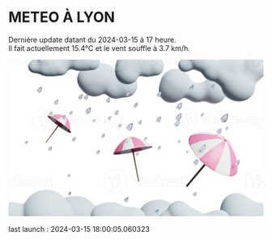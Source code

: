 # METEO À LYON

Dernière update datant du 2024-03-15 à 17 heure.  
Il fait actuellement 15.4°C et le vent souffle à 3.7 km/h.      

![](./.github/rain.png)

last launch : 2024-03-15 18:00:05.060323
